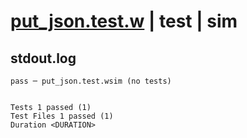 # [put_json.test.w](../../../../../../examples/tests/sdk_tests/bucket/put_json.test.w) | test | sim

## stdout.log
```log
pass ─ put_json.test.wsim (no tests)
 
 
Tests 1 passed (1)
Test Files 1 passed (1)
Duration <DURATION>
```

